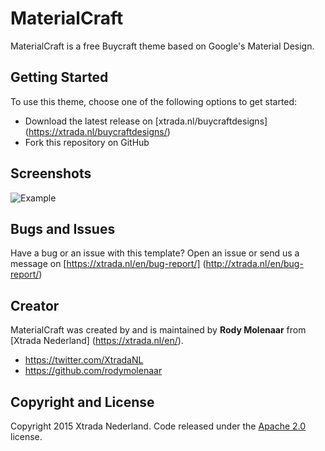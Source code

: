 # MaterialCraft

MaterialCraft is a free Buycraft theme based on Google's Material Design.

## Getting Started

To use this theme, choose one of the following options to get started:
* Download the latest release on [xtrada.nl/buycraftdesigns] (https://xtrada.nl/buycraftdesigns/)
* Fork this repository on GitHub

## Screenshots
![Example](https://xtrada.nl/dist/img/materialcraft.png)
## Bugs and Issues

Have a bug or an issue with this template? Open an issue or send us a message on [https://xtrada.nl/en/bug-report/] (http://xtrada.nl/en/bug-report/)

## Creator

MaterialCraft was created by and is maintained by **Rody Molenaar** from [Xtrada Nederland] (https://xtrada.nl/en/).

* https://twitter.com/XtradaNL
* https://github.com/rodymolenaar


## Copyright and License

Copyright 2015 Xtrada Nederland. Code released under the [Apache 2.0](http://www.apache.org/licenses/LICENSE-2.0) license.